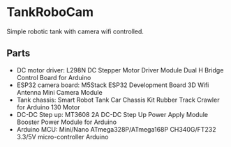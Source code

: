 # TankRoboCam

Simple robotic tank with camera wifi controlled. 

## Parts

 - DC motor driver: L298N DC Stepper Motor Driver Module Dual H Bridge Control Board for Arduino
 - ESP32 camera board: M5Stack ESP32 Development Board 3D Wifi Antenna Mini Camera Module
 - Tank chassis: Smart Robot Tank Car Chassis Kit Rubber Track Crawler for Arduino 130 Motor
 - DC-DC Step up: MT3608 2A DC-DC Step Up Power Apply Module Booster Power Module for Arduino
 - Arduino MCU: Mini/Nano ATmega328P/ATmega168P CH340G/FT232 3.3/5V micro-controller Arduino
